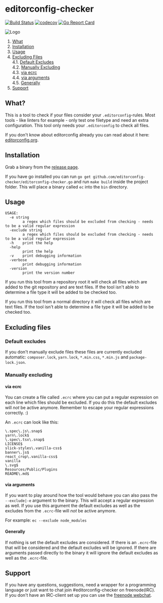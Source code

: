 # editorconfig-checker
[![Build Status](https://travis-ci.org/editorconfig-checker/editorconfig-checker.go.svg?branch=master)](https://travis-ci.org/editorconfig-checker/editorconfig-checker.go) 
[![codecov](https://codecov.io/gh/editorconfig-checker/editorconfig-checker.go/branch/master/graph/badge.svg)](https://codecov.io/gh/editorconfig-checker/editorconfig-checker.go)
[![Go Report Card](https://goreportcard.com/badge/github.com/editorconfig-checker/editorconfig-checker.go)](https://goreportcard.com/report/github.com/editorconfig-checker/editorconfig-checker.go)

![Logo](https://raw.githubusercontent.com/editorconfig-checker/editorconfig-checker.go/master/docs/logo.png "Logo")

1. [What](#what)  
2. [Installation](#installation)  
3. [Usage](#usage)  
4. [Excluding Files](#excluding-files)  
4.1. [Default Excludes](#default-excludes)  
4.2. [Manually Excluding](#manually-excluding)  
4.3. [via ecrc](#via-ecrc)  
4.4. [via arguments](#via-arguments)  
4.5. [Generally](#generally)  
5. [Support](#support)


## What?

This is a tool to check if your files consider your `.editorconfig`-rules. 
Most tools - like linters for example - only test one filetype and need an extra configuration. 
This tool only needs your `.editorconfig` to check all files.

If you don't know about editorconfig already you can read about it here: [editorconfig.org](https://editorconfig.org/).


## Installation

Grab a binary from the [release page](https://github.com/editorconfig-checker/editorconfig-checker.go/releases). 

If you have go installed you can run `go get github.com/editorconfig-checker/editorconfig-checker.go` and run `make build` inside the project folder. 
This will place a binary called `ec` into the `bin` directory.


## Usage

```
USAGE:
  -e string
        a regex which files should be excluded from checking - needs to be a valid regular expression
  -exclude string
        a regex which files should be excluded from checking - needs to be a valid regular expression
  -h    print the help
  -help
        print the help
  -v    print debugging information
  -verbose
        print debugging information
  -version
        print the version number
```

If you run this tool from a repository root it will check all files which are added to the git repository and are text files. If the tool isn't able to determine a file type it will be added to be checked too.

If you run this tool from a normal directory it will check all files which are text files. If the tool isn't able to determine a file type it will be added to be checked too.


## Excluding files

### Default excludes

If you don't manually exclude files these files are currently excluded automatic: `composer.lock`, `yarn.lock`, `*.min.css`, `*.min.js` and `package-lock.json`.

### Manually excluding

#### via ecrc

You can create a file called `.ecrc` where you can put a regular expression on each line which files should be excluded. If you do this the default excludes will *not* be active anymore.
Remember to escape your regular expressions correctly. :)

An `.ecrc` can look like this:

```
\.spec\.js\.snap$
yarn\.lock$
\.spec\.tsx\.snap$
LICENSE$
slick-styles\.vanilla-css$
banner\.js$
react_crop\.vanilla-css$
vanilla
\.svg$
Resources/Public/Plugins
README\.md$
```

#### via arguments

If you want to play around how the tool would behave you can also pass the `--exclude|-e` argument to the binary. This will accept a regular expression as well. If you use this argument the default excludes as well as the excludes from the `.ecrc`-file will *not* be active anymore.

For example: `ec --exclude node_modules`

#### Generally

If nothing is set the default excludes are considered.
If there is an `.ecrc`-file that will be considered and the default excludes will be ignored.
If there are arguments passed directly to the binary it will ignore the default excludes as well as the `.ecrc`-file.


## Support
If you have any questions, suggestions, need a wrapper for a programming language or just want to chat join #editorconfig-checker on 
freenode(IRC).
If you don't have an IRC-client set up you can use the 
[freenode webchat](https://webchat.freenode.net/?channels=editorconfig-checker).
